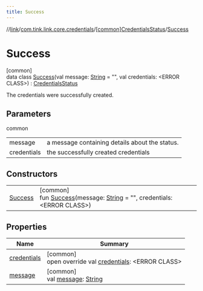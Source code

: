 ```yaml
---
title: Success
---
```

//[link](../../../../index.html)/[com.tink.link.core.credentials](../../index.html)/[[common]CredentialsStatus](../index.html)/[Success](index.html)



# Success



[common]\
data class [Success](index.html)(val message: [String](https://kotlinlang.org/api/latest/jvm/stdlib/kotlin/-string/index.html) = &quot;&quot;, val credentials: &lt;ERROR CLASS&gt;) : [CredentialsStatus](../index.html)

The credentials were successfully created.



## Parameters


common

| | |
|---|---|
| message | a message containing details about the status. |
| credentials | the successfully created credentials |



## Constructors


| | |
|---|---|
| [Success](-success.html) | [common]<br>fun [Success](-success.html)(message: [String](https://kotlinlang.org/api/latest/jvm/stdlib/kotlin/-string/index.html) = &quot;&quot;, credentials: &lt;ERROR CLASS&gt;) |


## Properties


| Name | Summary |
|---|---|
| [credentials](credentials.html) | [common]<br>open override val [credentials](credentials.html): &lt;ERROR CLASS&gt; |
| [message](message.html) | [common]<br>val [message](message.html): [String](https://kotlinlang.org/api/latest/jvm/stdlib/kotlin/-string/index.html) |

